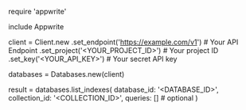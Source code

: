 require 'appwrite'

include Appwrite

client = Client.new
    .set_endpoint('https://example.com/v1') # Your API Endpoint
    .set_project('<YOUR_PROJECT_ID>') # Your project ID
    .set_key('<YOUR_API_KEY>') # Your secret API key

databases = Databases.new(client)

result = databases.list_indexes(
    database_id: '<DATABASE_ID>',
    collection_id: '<COLLECTION_ID>',
    queries: [] # optional
)
